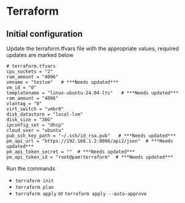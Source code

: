 # Terraform

## Initial configuration
Update the terraform.tfvars file with the appropriate values, required updates are marked below

```
# terraform.tfvars
cpu_sockets = "2"
ram_amount = "4096"
vmname = "testvm"   # ***Needs updated***
vm_id = "0"
templatename = "linux-ubuntu-24.04-lts"   # ***Needs updated***
ram_amount = "4096"
vlantag = "0"
virt_switch = "vmbr0"
disk_datastore = "local-lvm"
disk_size = "30G"
ipconfig_set = "dhcp"
cloud_user = "ubuntu"
pub_ssh_key_path = "~/.ssh/id_rsa.pub"   # ***Needs updated***
pm_api_url = "https://192.168.1.2:8006/api2/json"  # ***Needs updated***
pm_api_token_secret = ""  # ***Needs updated***
pm_api_token_id = "root@pam!terraform"  # ***Needs updated***
```

Run the commands 
- `terraform init`
- `terraform plan`
- `terraform apply` or `terraform apply --auto-approve`